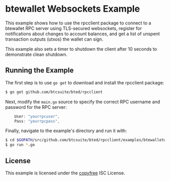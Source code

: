 btewallet Websockets Example
============================

This example shows how to use the rpcclient package to connect to a btewallet
RPC server using TLS-secured websockets, register for notifications about
changes to account balances, and get a list of unspent transaction outputs
(utxos) the wallet can sign.

This example also sets a timer to shutdown the client after 10 seconds to
demonstrate clean shutdown.

## Running the Example

The first step is to use `go get` to download and install the rpcclient package:

```bash
$ go get github.com/btcsuite/bted/rpcclient
```

Next, modify the `main.go` source to specify the correct RPC username and
password for the RPC server:

```Go
	User: "yourrpcuser",
	Pass: "yourrpcpass",
```

Finally, navigate to the example's directory and run it with:

```bash
$ cd $GOPATH/src/github.com/btcsuite/bted/rpcclient/examples/btewalletwebsockets
$ go run *.go
```

## License

This example is licensed under the [copyfree](http://copyfree.org) ISC License.
